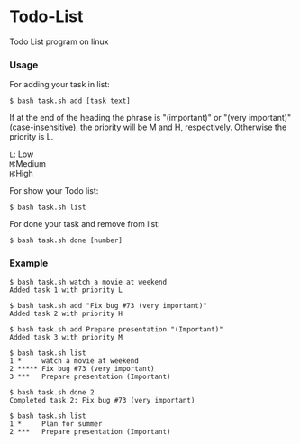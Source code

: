 # Todo-List
Todo List program on linux

<h3>Usage</h3>

For adding your task in list:

```
$ bash task.sh add [task text]
```

If at the end of the heading the phrase is "(important)" or "(very important)" (case-insensitive), the priority will be M and H, respectively. Otherwise the priority is L.

```L```: Low </br>
```M```:Medium </br>
```H```:High </br>

For show your Todo list:

```
$ bash task.sh list
```
For done your task and remove from list:

```
$ bash task.sh done [number]
```
<h3>Example</h3>

```
$ bash task.sh watch a movie at weekend
Added task 1 with priority L

$ bash task.sh add "Fix bug #73 (very important)"
Added task 2 with priority H

$ bash task.sh add Prepare presentation "(Important)"
Added task 3 with priority M

$ bash task.sh list
1 *     watch a movie at weekend
2 ***** Fix bug #73 (very important)
3 ***   Prepare presentation (Important)

$ bash task.sh done 2
Completed task 2: Fix bug #73 (very important)

$ bash task.sh list
1 *     Plan for summer
2 ***   Prepare presentation (Important)
```
